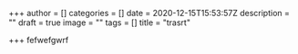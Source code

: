 +++
author = []
categories = []
date = 2020-12-15T15:53:57Z
description = ""
draft = true
image = ""
tags = []
title = "trasrt"

+++
fefwefgwrf